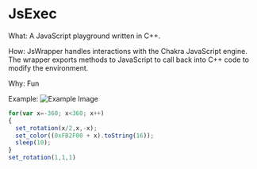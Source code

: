 # JsExec #

What: A JavaScript playground written in C++.

How: JsWrapper handles interactions with the Chakra JavaScript engine. The wrapper exports methods to JavaScript to call back into C++ code to modify the environment.

Why: Fun

Example:
![Example Image](http://i.imgur.com/J6mzz6c.png)
```javascript
for(var x=-360; x<360; x++)
{
  set_rotation(x/2,x,-x);
  set_color((0xFB2F00 + x).toString(16));
  sleep(10);
}
set_rotation(1,1,1)
```
